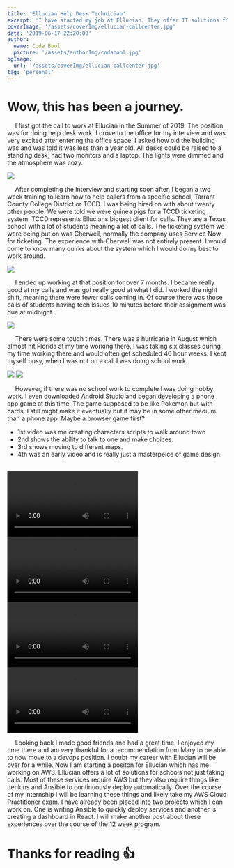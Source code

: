 ```yaml
---
title: 'Ellucian Help Desk Technician'
excerpt: 'I have started my job at Ellucian. They offer IT solutions for colleges and universities.'
coverImage: '/assets/coverImg/ellucian-callcenter.jpg'
date: '2019-06-17 22:20:00'
author:
  name: Coda Bool
  picture: '/assets/authorImg/codabool.jpg'
ogImage:
  url: '/assets/coverImg/ellucian-callcenter.jpg'
tag: 'personal'
---
```


# Wow, this has been a journey.

&emsp;
I first got the call to work at Ellucian in the Summer of 2019. 
The position was for doing help desk work.
I drove to the office for my interview and was very excited after entering the office space. 
I asked how old the building was and was told it was less than a year old. 
All desks could be raised to a standing desk, had two monitors and a laptop. 
The lights were dimmed and the atmosphere was cozy. 

<img src="/assets/byPost/ellucian-callcenter/ellucian-entrance.jpg" />

&emsp;
After completing the interview and starting soon after.
I began a two week training to learn how to help callers from a specific school, Tarrant County College District or TCCD.
I was being hired on with about twenty other people. 
We were told we were guinea pigs for a TCCD ticketing system.
TCCD represents Ellucians biggest client for calls. 
They are a Texas school with a lot of students meaning a lot of calls.
The ticketing system we were being put on was Cherwell, normally the company uses Service Now for ticketing.
The experience with Cherwell was not entirely present.
I would come to know many quirks about the system which I would do my best to work around.

<img src="/assets/byPost/ellucian-callcenter/ellucian-tutor.jpg" />

&emsp;
I ended up working at that position for over 7 months.
I became really good at my calls and was got really good at what I did.
I worked the night shift, meaning there were fewer calls coming in.
Of course there was those calls of students having tech issues 10 minutes before their assignment was due at midnight.

<img src="/assets/byPost/ellucian-callcenter/ellucian-TCCD.jpeg" />

&emsp;
There were some tough times.
There was a hurricane in August which almost hit Florida at my time working there. 
I was taking six classes during my time working there and would often get scheduled 40 hour weeks.
I kept myself busy, when I was not on a call I was doing school work.

<img src="/assets/byPost/ellucian-callcenter/ellucian-frustrated.jpg" class="image-grid" />
<img src="/assets/byPost/ellucian-callcenter/ellucian-dorian.jpg" class="image-grid" />

&emsp;
However, if there was no school work to complete I was doing hobby work.
I even downloaded Android Studio and began developing a phone app game at this time.
The game supposed to be like Pokemon but with cards. 
I still might make it eventually but it may be in some other medium than a phone app. 
Maybe a browser game first?

- 1st video was me creating characters scripts to walk around town
- 2nd shows the ability to talk to one and make choices.
- 3rd shows moving to different maps.
- 4th was an early video and is really just a masterpeice of game design.

<br/>
<video autoplay loop src="/assets/byPost/ellucian-callcenter/ellucian-arrows.mp4" class="video-grid"></video>
<video autoplay loop src="/assets/byPost/ellucian-callcenter/ellucian-fight.mp4" class="video-grid"></video>
<video autoplay loop src="/assets/byPost/ellucian-callcenter/ellucian-game.mp4" class="video-grid"></video>
<video controls="controls" onloadstart="this.volume=0.5" src="/assets/byPost/ellucian-callcenter/ellucian-runs.mp4" class="video-grid"></video>

&emsp;
Looking back I made good friends and had a great time. 
I enjoyed my time there and am very thankful for a recommendation from Mary to be able to now move to a devops position.
I doubt my career with Ellucian will be over for a while.
Now I am starting a positon for Ellucian which has me working on AWS. 
Ellucian offers a lot of solutions for schools not just taking calls. 
Most of these services require AWS but they also require things like Jenkins and Ansible to continuously deploy automatically.
Over the course of my internship I will be learning these things and likely take my AWS Cloud Practitioner exam. 
I have already been placed into two projects which I can work on. 
One is writing Ansible to quickly deploy services and another is creating a dashboard in React. 
I will make another post about these experiences over the course of the 12 week program. 

# Thanks for reading 👍